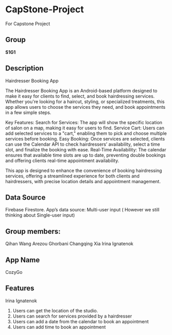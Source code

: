# CapStone-Project

For Capstone Project

## Group

**S1G1**

## Description

Hairdresser Booking App

The Hairdresser Booking App is an Android-based platform designed to make it easy for clients to find, select, and book hairdressing services. Whether you're looking for a haircut, styling, or specialized treatments, this app allows users to choose the services they need, and book appointments in a few simple steps.

Key Features:
Search for Services: The app will show the specific location of salon on a map, making it easy for users to find.
Service Cart: Users can add selected services to a "cart," enabling them to pick and choose multiple services before booking.
Easy Booking: Once services are selected, clients can use the Calendar API to check hairdressers’ availability, select a time slot, and finalize the booking with ease.
Real-Time Availability: The calendar ensures that available time slots are up to date, preventing double bookings and offering clients real-time appointment availability.

This app is designed to enhance the convenience of booking hairdressing services, offering a streamlined experience for both clients and hairdressers, with precise location details and appointment management.

## Data Source

Firebase Firestore.
App’s data source: Multi-user input ( However we still thinking about Single-user input)

## Group members:

Qihan Wang
Arezou Ghorbani
Changqing Xia
Irina Ignatenok

## App Name  
CozyGo

## Features

Irina Ignatenok

1. Users can get the location of the studio.
2. Users can search for services provided by a hairdresser
3. Users can add a date from the calendar to book an appointment
4. Users can add time to book an appointment
